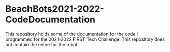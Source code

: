 # BeachBots2021-2022-CodeDocumentation
This repository holds some of the documentation for the code I programmed for the 2021-2022 FIRST Tech Challenge. This repository does not contain the entire for the robot.
